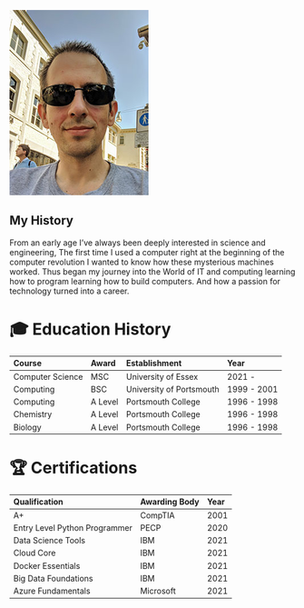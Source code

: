 ![Logo](Images/ME.jpg)
## My History
From an early age I’ve always been deeply interested in science and engineering, The first time I used a computer right at the beginning of the computer revolution I wanted to know how these mysterious machines worked. Thus began my journey into the World of IT and computing learning how to program learning how to build computers. And how a passion for technology turned into a career.

# 🎓 Education History

| Course            | Award   | Establishment              | Year        |
| :--               | :--     | :--                        | :--         |
| Computer Science  | MSC     | University of Essex        | 2021 -  |
| Computing         | BSC     | University of Portsmouth   | 1999 - 2001 |
| Computing         | A Level | Portsmouth College         | 1996 - 1998 |
| Chemistry         | A Level | Portsmouth College         | 1996 - 1998 |
| Biology           | A Level | Portsmouth College         | 1996 - 1998 |

# 🏆 Certifications 

| Qualification                 | Awarding Body | Year    |
| :-----------                  | :---------    | :------ |
| A+                            | CompTIA       | 2001    |
| Entry Level Python Programmer | PECP          | 2020    |
| Data Science Tools            | IBM           | 2021    |
| Cloud Core                    | IBM           | 2021    |
| Docker Essentials             | IBM           | 2021    |
| Big Data Foundations          | IBM           | 2021    |
| Azure Fundamentals            | Microsoft     | 2021    |
